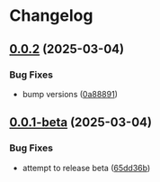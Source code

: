 # Changelog

## [0.0.2](https://github.com/ExpediaGroup/expediagroup-java-sdk/compare/expediagroup-sdk-transport-okhttp-v0.0.1...expediagroup-sdk-transport-okhttp-v0.0.2) (2025-03-04)


### Bug Fixes

* bump versions ([0a88891](https://github.com/ExpediaGroup/expediagroup-java-sdk/commit/0a8889146abf8ae969ff951fad2185d00220d26e))

## [0.0.1-beta](https://github.com/ExpediaGroup/expediagroup-java-sdk/compare/expediagroup-sdk-transport-okhttp-v0.0.0-beta...expediagroup-sdk-transport-okhttp-v0.0.1-beta) (2025-03-04)


### Bug Fixes

* attempt to release beta ([65dd36b](https://github.com/ExpediaGroup/expediagroup-java-sdk/commit/65dd36bdbf5f13ce0b06bb203fe3425bbaf436ff))
